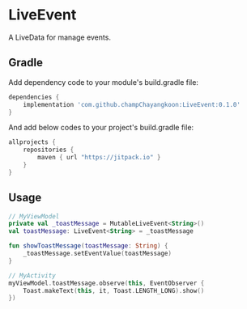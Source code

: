 # LiveEvent
A LiveData for manage events.

## Gradle
Add dependency code to your module's build.gradle file:
```groovy
dependencies {
    implementation 'com.github.champChayangkoon:LiveEvent:0.1.0'
}
```

And add below codes to your project's build.gradle file:
```groovy
allprojects {
	repositories {
        maven { url "https://jitpack.io" }
    }
}
```

## Usage
```kotlin
// MyViewModel
private val _toastMessage = MutableLiveEvent<String>()
val toastMessage: LiveEvent<String> = _toastMessage

fun showToastMessage(toastMessage: String) {
    _toastMessage.setEventValue(toastMessage)
}

// MyActivity
myViewModel.toastMessage.observe(this, EventObserver {
    Toast.makeText(this, it, Toast.LENGTH_LONG).show()
})
```
